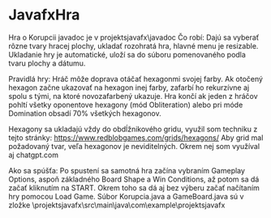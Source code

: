 # JavafxHra
Hra o Korupcii
javadoc je v projektsjavafx\javadoc
Čo robí:
Dajú sa vyberať rôzne tvary hracej plochy, ukladať rozohratá hra, hlavné menu je resizable.
Ukladanie hry je automatické, uloží sa do súboru pomenovaného podla tvaru plochy a dátumu.

Pravidlá hry:
Hráč môže doprava otáčať hexagonmi svojej farby. Ak otočený hexagon začne ukazovať na hexagon inej farby, zafarbí ho rekurzívne aj spolu s tými, na ktoré novozafarbený ukazuje.
Hra končí ak jeden z hráčov pohltí všetky oponentove hexagony (mód Obliteration) alebo pri móde Domination obsadí 70% všetkých hexagonov.

Hexagony sa ukladajú vždy do obdĺžnikového gridu, využil som techniku z tejto stránky:
https://www.redblobgames.com/grids/hexagons/
Aby grid mal požadovaný tvar, veľa hexagonov je neviditelných.
Okrem nej som využíval aj chatgpt.com   

Ako sa spúšťa:
Po spustení sa samotná hra začína vybraním Gameplay Options, aspoň základného Board Shape a Win Conditions, až potom sa dá začať
kliknutím na START. Okrem toho sa dá aj bez výberu začať načítaním hry pomocou Load Game.
Súbor Korupcia.java a GameBoard.java sú v zložke \projektsjavafx\src\main\java\com\example\projektsjavafx
